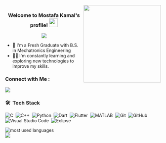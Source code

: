 
<img width="250" align="right" src="https://i.pinimg.com/originals/e4/26/70/e426702edf874b181aced1e2fa5c6cde.gif">

<h3 align="center">
  Welcome to Mostafa Kamal's profile!
  <img src="https://media.giphy.com/media/hvRJCLFzcasrR4ia7z/giphy.gif" width="28">
</h3>

<!-- Typing SVG by DenverCoder1 - https://github.com/DenverCoder1/readme-typing-svg --> 
<p align="center">
  <a href="https://github.com/DenverCoder1/readme-typing-svg"><img src="https://readme-typing-svg.herokuapp.com/?lines=Fresh%20graduate;Always%20Trying%20To%20Survive!!&font=Fira%20Code&center=true&width=440&height=45&color=f75c7e&vCenter=true&size=22"></a>
</p> 

- 🏢 I'm a Fresh Graduate with B.S. in Mechatronics Engineering
- 👨‍💻 I'm constantly learning and exploring new technologies to improve my skills.

### Connect with Me :

<a href="https://www.linkedin.com/in/mostafa-kamal-2ooo/" target="_blank"><img src="https://img.shields.io/badge/-Mostafa%20Kamal-0077B5?style=for-the-badge&logo=Linkedin&logoColor=white"/></a>


### 🛠 &nbsp;Tech Stack
![C](https://img.shields.io/badge/-C-05122A?style=flat&logo=C)&nbsp;
![C++](https://img.shields.io/badge/-C++-black?logo=c%2B%2B)&nbsp;
![Python](https://img.shields.io/badge/-Python%20-05122A?style=flat&logo=python)&nbsp;
![Dart](https://img.shields.io/badge/-Dart%20-05122A?style=flat&logo=dart)&nbsp;
![Flutter](https://img.shields.io/badge/-Flutter%20-05122A?style=flat&logo=flutter)&nbsp;
![MATLAB](https://img.shields.io/badge/-MATLAB-05122A?style=flat&logo=MATLAB)&nbsp;
![Git](https://img.shields.io/badge/-Git-05122A?style=flat&logo=git)&nbsp;
![GitHub](https://img.shields.io/badge/-GitHub-05122A?style=flat&logo=github)&nbsp;
![Visual Studio Code](https://img.shields.io/badge/-Visual%20Studio%20Code-05122A?style=flat&logo=visual-studio-code&logoColor=007ACC)&nbsp;
![Eclipse](https://img.shields.io/badge/-Eclipse-05122A?style=flat&logo=Eclipse)&nbsp;



<img align="left" src="https://github-readme-stats.vercel.app/api/top-langs?username=Mostafa-Awaad&show_icons=true&locale=en&layout=compact&theme=radical" alt="most used languages"/>
<br>
<a href="https://komarev.com/ghpvc/?username=Mostafa-Awaad&style=for-the-badge">
    <img src="https://komarev.com/ghpvc/?username=Mostafa-Awaad&style=for-the-badge">
</a>
